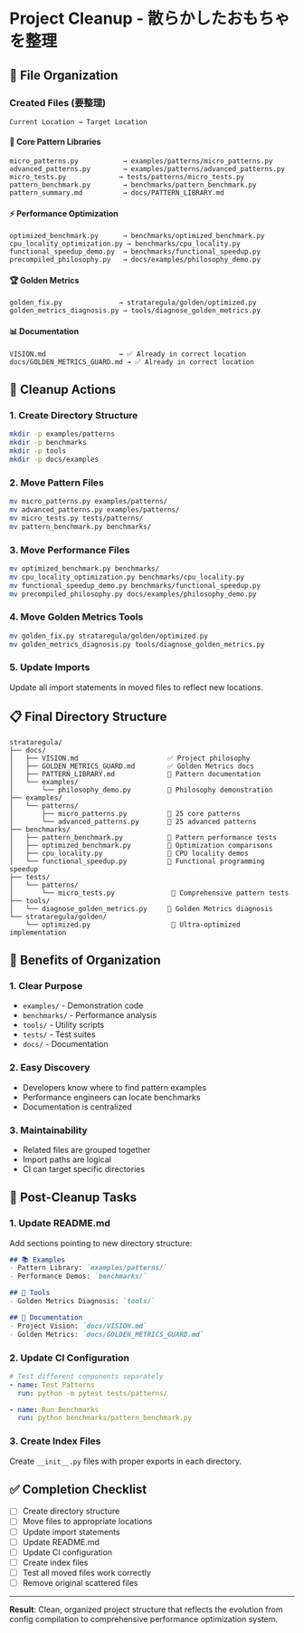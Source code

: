 # Project Cleanup - 散らかしたおもちゃを整理

## 📁 File Organization

### Created Files (要整理)
```
Current Location → Target Location
```

#### 🎯 Core Pattern Libraries
```
micro_patterns.py           → examples/patterns/micro_patterns.py
advanced_patterns.py        → examples/patterns/advanced_patterns.py  
micro_tests.py             → tests/patterns/micro_tests.py
pattern_benchmark.py        → benchmarks/pattern_benchmark.py
pattern_summary.md          → docs/PATTERN_LIBRARY.md
```

#### ⚡ Performance Optimization
```
optimized_benchmark.py      → benchmarks/optimized_benchmark.py
cpu_locality_optimization.py → benchmarks/cpu_locality.py
functional_speedup_demo.py  → benchmarks/functional_speedup.py
precompiled_philosophy.py   → docs/examples/philosophy_demo.py
```

#### 🏆 Golden Metrics
```
golden_fix.py              → strataregula/golden/optimized.py
golden_metrics_diagnosis.py → tools/diagnose_golden_metrics.py
```

#### 📊 Documentation
```
VISION.md                  → ✅ Already in correct location
docs/GOLDEN_METRICS_GUARD.md → ✅ Already in correct location
```

## 🧹 Cleanup Actions

### 1. Create Directory Structure
```bash
mkdir -p examples/patterns
mkdir -p benchmarks
mkdir -p tools
mkdir -p docs/examples
```

### 2. Move Pattern Files
```bash
mv micro_patterns.py examples/patterns/
mv advanced_patterns.py examples/patterns/
mv micro_tests.py tests/patterns/
mv pattern_benchmark.py benchmarks/
```

### 3. Move Performance Files  
```bash
mv optimized_benchmark.py benchmarks/
mv cpu_locality_optimization.py benchmarks/cpu_locality.py
mv functional_speedup_demo.py benchmarks/functional_speedup.py
mv precompiled_philosophy.py docs/examples/philosophy_demo.py
```

### 4. Move Golden Metrics Tools
```bash
mv golden_fix.py strataregula/golden/optimized.py
mv golden_metrics_diagnosis.py tools/diagnose_golden_metrics.py
```

### 5. Update Imports
Update all import statements in moved files to reflect new locations.

## 📋 Final Directory Structure

```
strataregula/
├── docs/
│   ├── VISION.md                      ✅ Project philosophy
│   ├── GOLDEN_METRICS_GUARD.md        ✅ Golden Metrics docs
│   ├── PATTERN_LIBRARY.md             📝 Pattern documentation
│   └── examples/
│       └── philosophy_demo.py         📝 Philosophy demonstration
├── examples/
│   └── patterns/
│       ├── micro_patterns.py          📝 25 core patterns  
│       └── advanced_patterns.py       📝 25 advanced patterns
├── benchmarks/
│   ├── pattern_benchmark.py           📝 Pattern performance tests
│   ├── optimized_benchmark.py         📝 Optimization comparisons
│   ├── cpu_locality.py                📝 CPU locality demos
│   └── functional_speedup.py          📝 Functional programming speedup
├── tests/
│   └── patterns/
│       └── micro_tests.py              📝 Comprehensive pattern tests
├── tools/
│   └── diagnose_golden_metrics.py     📝 Golden Metrics diagnosis
└── strataregula/golden/
    └── optimized.py                    📝 Ultra-optimized implementation
```

## 🎯 Benefits of Organization

### 1. Clear Purpose
- `examples/` - Demonstration code
- `benchmarks/` - Performance analysis  
- `tools/` - Utility scripts
- `tests/` - Test suites
- `docs/` - Documentation

### 2. Easy Discovery
- Developers know where to find pattern examples
- Performance engineers can locate benchmarks
- Documentation is centralized

### 3. Maintainability
- Related files are grouped together
- Import paths are logical
- CI can target specific directories

## 🚀 Post-Cleanup Tasks

### 1. Update README.md
Add sections pointing to new directory structure:
```markdown
## 📚 Examples
- Pattern Library: `examples/patterns/`  
- Performance Demos: `benchmarks/`

## 🔧 Tools
- Golden Metrics Diagnosis: `tools/`

## 📖 Documentation  
- Project Vision: `docs/VISION.md`
- Golden Metrics: `docs/GOLDEN_METRICS_GUARD.md`
```

### 2. Update CI Configuration
```yaml
# Test different components separately
- name: Test Patterns
  run: python -m pytest tests/patterns/

- name: Run Benchmarks  
  run: python benchmarks/pattern_benchmark.py
```

### 3. Create Index Files
Create `__init__.py` files with proper exports in each directory.

## ✅ Completion Checklist

- [ ] Create directory structure
- [ ] Move files to appropriate locations  
- [ ] Update import statements
- [ ] Update README.md
- [ ] Update CI configuration
- [ ] Create index files
- [ ] Test all moved files work correctly
- [ ] Remove original scattered files

---

**Result**: Clean, organized project structure that reflects the evolution from config compilation to comprehensive performance optimization system.